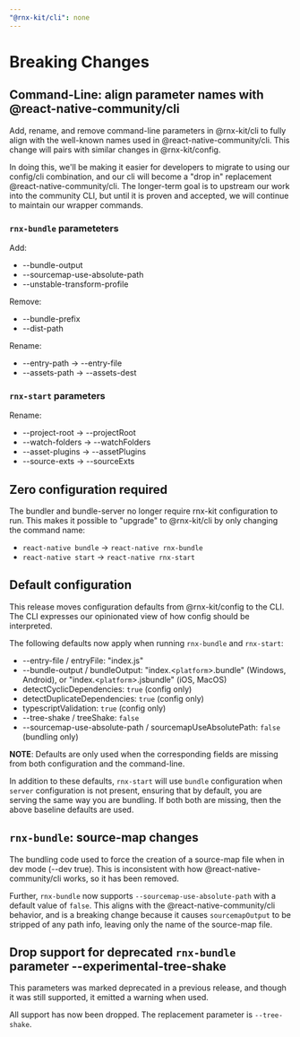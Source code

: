 ```yaml
---
"@rnx-kit/cli": none
---
```


# Breaking Changes

## Command-Line: align parameter names with @react-native-community/cli

Add, rename, and remove command-line parameters in @rnx-kit/cli to fully align
with the well-known names used in @react-native-community/cli. This change will
pairs with similar changes in @rnx-kit/config.

In doing this, we'll be making it easier for developers to migrate to using our
config/cli combination, and our cli will become a "drop in" replacement
@react-native-community/cli. The longer-term goal is to upstream our work into
the community CLI, but until it is proven and accepted, we will continue to
maintain our wrapper commands.

### `rnx-bundle` parameteters

Add:

- --bundle-output
- --sourcemap-use-absolute-path
- --unstable-transform-profile

Remove:

- --bundle-prefix
- --dist-path

Rename:

- --entry-path -> --entry-file
- --assets-path -> --assets-dest

### `rnx-start` parameters

Rename:

- --project-root -> --projectRoot
- --watch-folders -> --watchFolders
- --asset-plugins -> --assetPlugins
- --source-exts -> --sourceExts

## Zero configuration required

The bundler and bundle-server no longer require rnx-kit configuration to run.
This makes it possible to "upgrade" to @rnx-kit/cli by only changing the command
name:

- `react-native bundle` -> `react-native rnx-bundle`
- `react-native start` -> `react-native rnx-start`

## Default configuration

This release moves configuration defaults from @rnx-kit/config to the CLI. The
CLI expresses our opinionated view of how config should be interpreted.

The following defaults now apply when running `rnx-bundle` and `rnx-start`:

- --entry-file / entryFile: "index.js"
- --bundle-output / bundleOutput: "index.<`platform`>.bundle" (Windows,
  Android), or "index.<`platform`>.jsbundle" (iOS, MacOS)
- detectCyclicDependencies: `true` (config only)
- detectDuplicateDependencies: `true` (config only)
- typescriptValidation: `true` (config only)
- --tree-shake / treeShake: `false`
- --sourcemap-use-absolute-path / sourcemapUseAbsolutePath: `false` (bundling
  only)

**NOTE**: Defaults are only used when the corresponding fields are missing from
both configuration and the command-line.

In addition to these defaults, `rnx-start` will use `bundle` configuration when
`server` configuration is not present, ensuring that by default, you are serving
the same way you are bundling. If both both are missing, then the above baseline
defaults are used.

## `rnx-bundle`: source-map changes

The bundling code used to force the creation of a source-map file when in dev
mode (--dev true). This is inconsistent with how @react-native-community/cli
works, so it has been removed.

Further, `rnx-bundle` now supports `--sourcemap-use-absolute-path` with a
default value of `false`. This aligns with the @react-native-community/cli
behavior, and is a breaking change because it causes `sourcemapOutput` to be
stripped of any path info, leaving only the name of the source-map file.

## Drop support for deprecated `rnx-bundle` parameter --experimental-tree-shake

This parameters was marked deprecated in a previous release, and though it was
still supported, it emitted a warning when used.

All support has now been dropped. The replacement parameter is `--tree-shake`.
